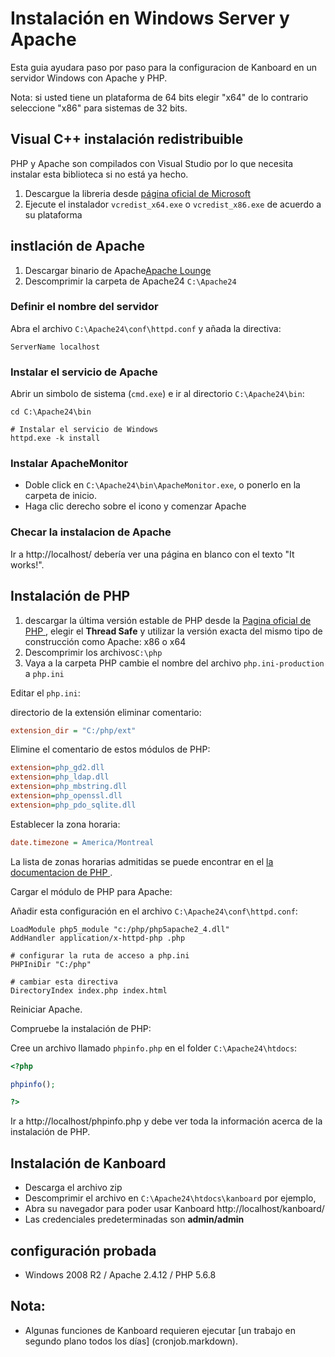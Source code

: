 Instalación en Windows Server y Apache
=========================================

Esta guia ayudara paso por paso para la configuracion de Kanboard en un servidor Windows con Apache y PHP.

Nota: si usted tiene un plataforma de 64 bits elegir "x64" de lo contrario seleccione "x86" para sistemas de 32 bits.

Visual C++ instalación redistribuible
---------------------------------------

PHP y Apache son compilados con Visual Studio por lo que necesita instalar esta biblioteca si no está ya hecho.

1. Descargue la libreria desde [página oficial de Microsoft](http://www.microsoft.com/en-us/download/details.aspx?id=30679)
2. Ejecute el instalador `vcredist_x64.exe` o `vcredist_x86.exe` de acuerdo a su plataforma

instlación de Apache 
-------------------

1. Descargar binario de Apache[Apache Lounge](http://www.apachelounge.com/download/)
2. Descomprimir la carpeta de Apache24 `C:\Apache24`

### Definir el nombre del servidor

Abra el archivo `C:\Apache24\conf\httpd.conf` y añada la directiva:

```
ServerName localhost
```

### Instalar el servicio de Apache

Abrir un simbolo de sistema (`cmd.exe`) e ir al directorio `C:\Apache24\bin`:

```bash---terminal
cd C:\Apache24\bin

# Instalar el servicio de Windows
httpd.exe -k install
```

### Instalar ApacheMonitor

- Doble click en `C:\Apache24\bin\ApacheMonitor.exe`, o ponerlo en la carpeta de inicio.
- Haga clic derecho sobre el icono y comenzar Apache

### Checar la instalacion de Apache

Ir a http://localhost/ debería ver una página en blanco con el texto "It works!".

Instalación de PHP 
----------------

1. descargar la última versión estable de PHP desde la [ Pagina oficial de PHP ](http://windows.php.net/download/), elegir el **Thread Safe** y utilizar la versión exacta del mismo tipo de construcción como Apache: x86 o x64
2. Descomprimir los archivos`C:\php`
3. Vaya a la carpeta PHP cambie el nombre del archivo `php.ini-production` a `php.ini`

Editar el `php.ini`:

directorio de la extensión eliminar comentario:

```ini
extension_dir = "C:/php/ext"
```

Elimine el comentario de estos módulos de PHP:

```ini
extension=php_gd2.dll
extension=php_ldap.dll
extension=php_mbstring.dll
extension=php_openssl.dll
extension=php_pdo_sqlite.dll
```

Establecer la zona horaria:

```ini
date.timezone = America/Montreal
```

La lista de zonas horarias admitidas se puede encontrar en el [la documentacion de PHP ](http://php.net/manual/en/timezones.america.php).

Cargar el módulo de PHP para Apache:

Añadir esta configuración en el archivo `C:\Apache24\conf\httpd.conf`:

```
LoadModule php5_module "c:/php/php5apache2_4.dll"
AddHandler application/x-httpd-php .php

# configurar la ruta de acceso a php.ini
PHPIniDir "C:/php"

# cambiar esta directiva
DirectoryIndex index.php index.html
```

Reiniciar Apache.

Compruebe la instalación de PHP:

Cree un archivo llamado `phpinfo.php` en el folder `C:\Apache24\htdocs`:

```php
<?php

phpinfo();

?>
```
Ir a http://localhost/phpinfo.php y debe ver toda la información acerca de la instalación de PHP.

Instalación de Kanboard 
---------------------

- Descarga el archivo zip
- Descomprimir el archivo en `C:\Apache24\htdocs\kanboard` por ejemplo,
- Abra su navegador para poder usar Kanboard http://localhost/kanboard/
- Las credenciales predeterminadas son **admin/admin**


configuración probada
--------------------

- Windows 2008 R2 / Apache 2.4.12 / PHP 5.6.8

Nota:
-----
- Algunas funciones de Kanboard requieren ejecutar [un trabajo en segundo plano todos los días] (cronjob.markdown).
